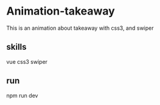 # Animation-takeaway
This is an animation about takeaway with css3, and swiper
## skills
vue css3 swiper
## run 
npm run dev
